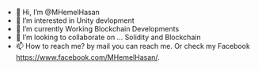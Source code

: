 - 👋 Hi, I’m @MHemelHasan
- 👀 I’m interested in Unity devlopment
- 🌱 I’m currently Working Blockchain Developments
- 💞️ I’m looking to collaborate on ... Solidity and Blockchain
- 📫 How to reach me? by mail you can reach me. Or check my Facebook https://www.facebook.com/MHemelHasan/.

<!---
MHemelHasan/MHemelHasan is a ✨ special ✨ repository because its `README.md` (this file) appears on your GitHub profile.
You can click the Preview link to take a look at your changes.
--->
